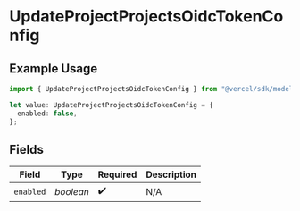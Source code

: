 # UpdateProjectProjectsOidcTokenConfig

## Example Usage

```typescript
import { UpdateProjectProjectsOidcTokenConfig } from "@vercel/sdk/models/operations/updateproject.js";

let value: UpdateProjectProjectsOidcTokenConfig = {
  enabled: false,
};
```

## Fields

| Field              | Type               | Required           | Description        |
| ------------------ | ------------------ | ------------------ | ------------------ |
| `enabled`          | *boolean*          | :heavy_check_mark: | N/A                |